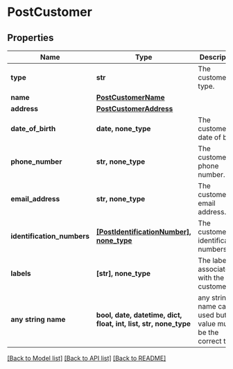 # PostCustomer


## Properties
Name | Type | Description | Notes
------------ | ------------- | ------------- | -------------
**type** | **str** | The customer&#39;s type. | 
**name** | [**PostCustomerName**](PostCustomerName.md) |  | [optional] 
**address** | [**PostCustomerAddress**](PostCustomerAddress.md) |  | [optional] 
**date_of_birth** | **date, none_type** | The customer&#39;s date of birth. | [optional] 
**phone_number** | **str, none_type** | The customer&#39;s phone number. | [optional] 
**email_address** | **str, none_type** | The customer&#39;s email address. | [optional] 
**identification_numbers** | [**[PostIdentificationNumber], none_type**](PostIdentificationNumber.md) | The customer&#39;s identification numbers. | [optional] 
**labels** | **[str], none_type** | The labels associated with the customer. | [optional] 
**any string name** | **bool, date, datetime, dict, float, int, list, str, none_type** | any string name can be used but the value must be the correct type | [optional]

[[Back to Model list]](../README.md#documentation-for-models) [[Back to API list]](../README.md#documentation-for-api-endpoints) [[Back to README]](../README.md)


